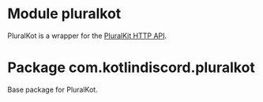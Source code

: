 # Module pluralkot

PluralKot is a wrapper for the [PluralKit HTTP API](https://pluralkit.me/api/).

# Package com.kotlindiscord.pluralkot

Base package for PluralKot.
